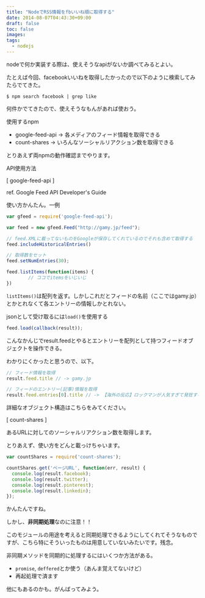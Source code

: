 ```yaml
---
title: "NodeでRSS情報をfbいいね順に取得する"
date: 2014-08-07T04:43:30+09:00
draft: false
toc: false
images:
tags: 
  - nodejs
---
```


nodeで何か実装する際は、使えそうなapiがないか調べてみるとよい。

たとえば今回、facebookいいねを取得したかったので以下のように検索してみたらでてきた。

```
$ npm search facebook | grep like
```

何件かでてきたので、使えそうなもんがあれば使おう。

使用するnpm

- google-feed-api -> 各メディアのフィード情報を取得できる
- count-shares -> いろんなソーシャルリアクション数を取得できる

とりあえず両npmの動作確認までやります。

API使用方法

[ google-feed-api ]

ref. Google Feed API Developer's Guide

使い方かんたん。一例

```js
var gfeed = require('google-feed-api');

var feed = new gfeed.Feed("http://gamy.jp/feed");

// feed.XMLに載ってないものをGoogleが保存してくれているのでそれも含めて取得する
feed.includeHistoricalEntries() 

// 取得数をセット
feed.setNumEntries(30);

feed.listItems(function(items) {
        // ココでitemsをいじいじ
})
```

`listItems()`は配列を返す。しかしこれだとフィードの名前（ここではgamy.jp）とかとれなくて各エントリーの情報しかとれない。

jsonとして受け取るには`load()`を使用する

```js
feed.load(callback(result));
```

こんなかんじでresult.feedとやるとエントリーを配列として持つフィードオブジェクトを操作できる。

わかりにくかったと思うので、以下。

```js
// フィード情報を取得
result.feed.title // -> gamy.jp

// フィードのエントリー(記事)情報を取得
result.feed.entries[0].title // -> 【海外の反応】ロックマンが人気すぎて発狂する人たち
```

詳細なオブジェクト構造はこちらをみてください。

[ count-shares ]

あるURLに対してのソーシャルリアクション数を取得します。

とりあえず、使い方をどんと載っけちゃいます。

```js
var countShares = require('count-shares');

countShares.get('ページURL', function(err, result) {
  console.log(result.facebook);
  console.log(result.twitter);
  console.log(result.pinterest);
  console.log(result.linkedin);
});
```

かんたんですね。

しかし、**非同期処理**なのに注意！！

このモジュールの用途を考えると同期処理できるようにしてくれてそうなものですが、こちら特にそういったものは用意していないみたいです。残念。

非同期メソッドを同期的に処理するにはいくつか方法がある。

- `promise`, `deffered`とか使う（あんま覚えてないけど）
- 再起処理で済ます

他にもあるのかも。がんばってみよう。
